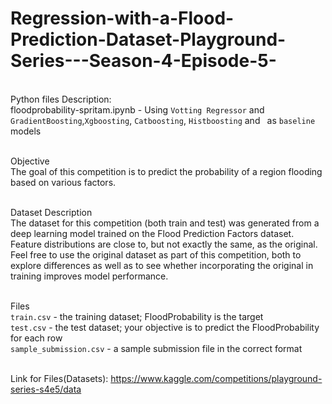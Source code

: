 # Regression-with-a-Flood-Prediction-Dataset-Playground-Series---Season-4-Episode-5-

<br> Python files Description:
<br>floodprobability-spritam.ipynb - Using `Votting Regressor` and `GradientBoosting`,`Xgboosting`, `Catboosting`, `Histboosting` and ` `as `baseline` models

<br>Objective
<br>The goal of this competition is to predict the probability of a region flooding based on various factors.
<br>

<br>Dataset Description
<br>The dataset for this competition (both train and test) was generated from a deep learning model trained on the Flood Prediction Factors dataset. Feature distributions are close to, but not exactly the same, as the original. Feel free to use the original dataset as part of this competition, both to explore differences as well as to see whether incorporating the original in training improves model performance.


<br>Files
<br>`train.csv` - the training dataset; FloodProbability is the target
<br>`test.csv` - the test dataset; your objective is to predict the FloodProbability for each row
<br>`sample_submission.csv` - a sample submission file in the correct format

<br>Link for Files(Datasets):
https://www.kaggle.com/competitions/playground-series-s4e5/data

